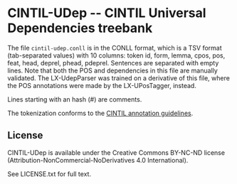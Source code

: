 # CINTIL-UDep -- CINTIL Universal Dependencies treebank

The file `cintil-udep.conll` is in the CONLL format, which is a TSV format (tab-separated values) with 10 columns: token id, form, lemma, cpos, pos, feat, head, deprel, phead, pdeprel.
Sentences are separated with empty lines.  Note that both the POS and dependencies in this file are manually validated.  The LX-UdepParser was trained on a derivative of this file, where the POS annotations were made by the LX-UPosTagger, instead.

Lines starting with an hash (#) are comments.

The tokenization conforms to the [CINTIL annotation guidelines](http://www.di.fc.ul.pt/~ahb/pubs/2005BarretoBrancoMendesEtAl.pdf).

## License

CINTIL-UDep is available under the Creative Commons BY-NC-ND license (Attribution-NonCommercial-NoDerivatives 4.0 International).

See LICENSE.txt for full text.

